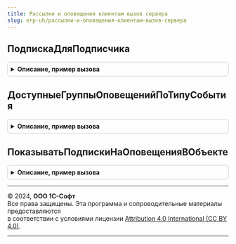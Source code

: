 ```yaml
---
title: Рассылки и оповещения клиентам вызов сервера
slug: erp-uh/рассылки-и-оповещения-клиентам-вызов-сервера
---
```



## ПодпискаДляПодписчика
<details style="margin: 1em 0; padding: 0.5em; border: 1px solid #ccc; border-radius: 6px;">

<summary style="font-weight: bold; cursor: pointer;">Описание, пример вызова</summary>

```bsl

// Получает подписку для подписчика и группы рассылок и оповещений
//
// Параметры:
//  Подписчик     - СправочникСсылка.Партнеры - партнер, для которого получается подписка.
//  ГруппаРассылокИОповещений  - СправочникСсылка.ГруппыРассылокИОповещений - группа для которой получается подписка.
//
// Возвращаемое значение:
//   СправочникСсылка.ПодпискиНаРассылкиИОповещенияКлиентам   - подписка, настроенная для подписчика и группы.
//
Функция ПодпискаДляПодписчика(Подписчик, ГруппаРассылокИОповещений) Экспорт
```

Пример вызова
```bsl
Результат = РассылкиИОповещенияКлиентамВызовСервера.ПодпискаДляПодписчика(Подписчик, ГруппаРассылокИОповещений) 
```
</details>

## ДоступныеГруппыОповещенийПоТипуСобытия
<details style="margin: 1em 0; padding: 0.5em; border: 1px solid #ccc; border-radius: 6px;">

<summary style="font-weight: bold; cursor: pointer;">Описание, пример вызова</summary>

```bsl

// Определяет группы рассылок и оповещений, в которых есть виды оповещений по типам событий.
//
// Параметры:
//  ТипСобытия  - Массив, ПеречислениеСсылка.ТипыСобытийОповещений - типы событий, для которых выполняется поиск.
//
// Возвращаемое значение:
//   Массив   - найденные группы рассылок и оповещений.
//
Функция ДоступныеГруппыОповещенийПоТипуСобытия(ТипСобытия) Экспорт
```

Пример вызова
```bsl
Результат = РассылкиИОповещенияКлиентамВызовСервера.ДоступныеГруппыОповещенийПоТипуСобытия(ТипСобытия) 
```
</details>

## ПоказыватьПодпискиНаОповещенияВОбъекте
<details style="margin: 1em 0; padding: 0.5em; border: 1px solid #ccc; border-radius: 6px;">

<summary style="font-weight: bold; cursor: pointer;">Описание, пример вызова</summary>

```bsl

// В объекте необходимо показывать подписки, если у клиента нет подписок
// по типу события и клиенту доступна хотя бы одна подписка по типу события.
//
// Параметры:
//  Партнер     - СправочникСсылка.Партнеры - партнер, для которого будет настраиваться подписка.
//  ТипСобытия  - Массив, ПеречислениеСсылка.ТипыСобытийОповещений - типы событий, для которых оформляется подписка.
//
// Возвращаемое значение:
//   Булево   - Истина, если показывать, Ложь в обратном случае.
//
Функция ПоказыватьПодпискиНаОповещенияВОбъекте(Партнер, ТипСобытия) Экспорт
```

Пример вызова
```bsl
Результат = РассылкиИОповещенияКлиентамВызовСервера.ПоказыватьПодпискиНаОповещенияВОбъекте(Партнер, ТипСобытия) 
```
</details>

---

© 2024, **ООО 1С-Софт**  
Все права защищены. Эта программа и сопроводительные материалы предоставляются  
в соответствии с условиями лицензии [Attribution 4.0 International (CC BY 4.0)](https://creativecommons.org/licenses/by/4.0/legalcode).

---

